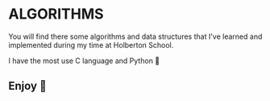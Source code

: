 # ALGORITHMS

You will find there some algorithms and data structures that I've learned and implemented during my time at Holberton School.

I have the most use C language and Python 🐍

## Enjoy 🚀